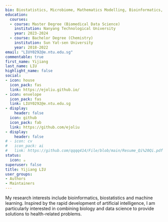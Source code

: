 ```yaml
---
bio: Biostatistics, Microbiome, Mathematics Modelling, Bioinformatics, Population Health, Multi-omics.
education:
  courses:
  - course: Master Degree (Biomedical Data Science)
    institution: Nanyang Technological University
    year: 2023-2024
  - course: Bachelor Degree (Chemistry)
    institution: Sun Yat-sen University
    year: 2018-2022
email: "LIUY0292@e.ntu.edu.sg"
commentable: true
first_name: Yijiang
last_name: LIU
highlight_name: false
social:
- icon: house
  icon_pack: fas
  link: https://ejoliu.github.io/
- icon: envelope
  icon_pack: fas
  link: LIUY0292@e.ntu.edu.sg
- display:
    header: false
  icon: github
  icon_pack: fab
  link: https://github.com/ejoliu
- display:
    header: false
# - icon: cv
#   icon_pack: ai
#   link: https://github.com/qqqq414/File/blob/main/Resume_Qi%20Qi.pdf
status:
  icon: ☕️
superuser: false
title: Yijiang LIU
user_groups:
- Authors
- Maintainers
---
```


My research interests include bioinformatics, biostatistics and machine learning. Inspired by the rapid development of artificial intelligence, I am particularly interested in combining biology and data science to provide solutions to health-related problems.
 

